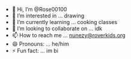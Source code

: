 - 👋 Hi, I’m @Rose00100
- 👀 I’m interested in ... drawing 
- 🌱 I’m currently learning ... cooking classes 
- 💞️ I’m looking to collaborate on ... idk 
- 📫 How to reach me ... nunezy@roverkids.org
- 😄 Pronouns: ... he/him 
- ⚡ Fun fact: ... im bi 

<!---
Rose00100/Rose00100 is a ✨ special ✨ repository because its `README.md` (this file) appears on your GitHub profile.
You can click the Preview link to take a look at your changes.
--->
